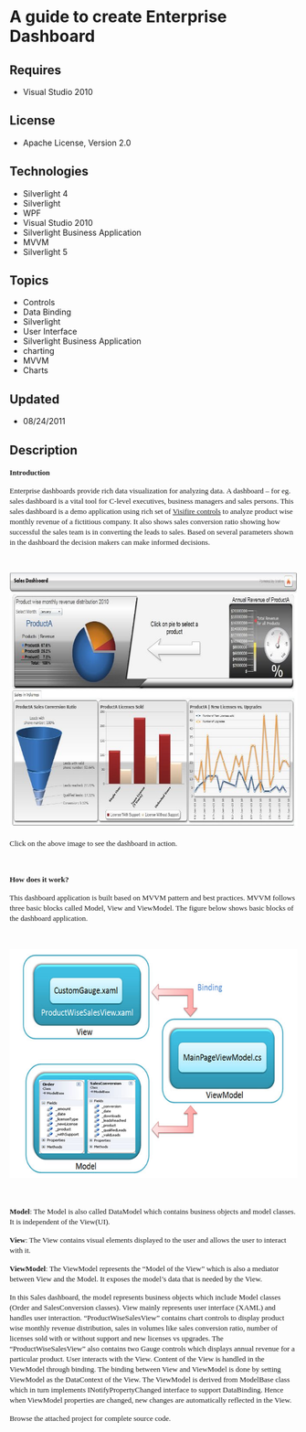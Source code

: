 # A guide to create Enterprise Dashboard
## Requires
- Visual Studio 2010
## License
- Apache License, Version 2.0
## Technologies
- Silverlight 4
- Silverlight
- WPF
- Visual Studio 2010
- Silverlight Business Application
- MVVM
- Silverlight 5
## Topics
- Controls
- Data Binding
- Silverlight
- User Interface
- Silverlight Business Application
- charting
- MVVM
- Charts
## Updated
- 08/24/2011
## Description

<p><strong><span style="font-family:verdana,geneva; font-size:small">Introduction</span></strong></p>
<p><span style="font-family:verdana,geneva; font-size:small">Enterprise dashboards provide rich data visualization for analyzing data.&nbsp;A dashboard &ndash; for eg. sales dashboard is a vital tool for C-level executives, business managers and sales persons.
 This sales dashboard is a demo application using rich set of <a href="http://www.visifire.com">
Visifire controls</a> to analyze product wise monthly revenue of a fictitious company.&nbsp;It also shows sales conversion ratio showing how successful the sales team is in converting the leads to sales. Based on several parameters shown in the dashboard the
 decision makers can make informed decisions.</span></p>
<p>&nbsp;</p>
<p><span style="font-size:small; font-family:verdana,geneva"><a class="title" title="Click on the above image to see the dashboard in action." href="http://www.visifire.com/samples/SalesDashboard/silverlight_samples_sales_dashboard.html" target="_blank"><img src="41701-visifire_sales_dashboard11.jpg" alt="" width="693" height="446"></a></span></p>
<p><span style="font-family:verdana,geneva; font-size:small">Click on the above image to see the dashboard in action.</span></p>
<p>&nbsp;</p>
<p><strong><span style="font-size:small; font-family:verdana,geneva">How does it work?</span></strong></p>
<p><span style="font-size:small; font-family:verdana,geneva">This dashboard application is built based on MVVM pattern and best practices. MVVM follows three basic blocks called Model, View and ViewModel. The figure below shows basic blocks of the dashboard
 application.</span></p>
<p><span style="font-size:small; font-family:verdana,geneva"><br>
</span></p>
<p><span style="font-size:small; font-family:verdana,geneva"><img src="41702-mvvm_visifire_sales_dashboard.jpg" alt="" width="660" height="400"></span></p>
<p>&nbsp;</p>
<p><span style="font-size:small; font-family:verdana,geneva"><strong>Model</strong>: The Model is also called DataModel which contains business objects and model classes. It is independent of the View(UI).</span></p>
<p><span style="font-size:small; font-family:verdana,geneva"><strong>View</strong>: The View contains visual elements displayed to the user and allows the user to interact with it.<br>
</span></p>
<p><span style="font-size:small; font-family:verdana,geneva"><strong>ViewModel</strong>: The ViewModel represents the &ldquo;Model of the View&rdquo; which is also a mediator between View and the Model. It exposes the model&rsquo;s data that is needed by the
 View.<br>
</span></p>
<p><span style="font-size:small; font-family:verdana,geneva">In this Sales dashboard, the model represents business objects which include Model classes (Order and SalesConversion classes). View mainly represents user interface (XAML) and handles user interaction.
 &ldquo;ProductWiseSalesView&rdquo; contains chart controls to display product wise monthly revenue distribution, sales in volumes like sales conversion ratio, number of licenses sold with or without support and new licenses vs upgrades. The &ldquo;ProductWiseSalesView&rdquo;
 also contains two Gauge controls which displays annual revenue for a particular product. User interacts with the View. Content of the View is handled in the ViewModel through binding. The binding between View and ViewModel is done by setting ViewModel as the
 DataContext of the View. The ViewModel is derived from ModelBase class which in turn implements INotifyPropertyChanged interface to support DataBinding. Hence when ViewModel properties are changed, new changes are automatically reflected in the View.</span></p>
<p><span style="font-size:small; font-family:verdana,geneva">Browse the attached project for complete source code.</span></p>
